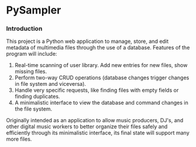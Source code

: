 # PySampler

<h3>Introduction</h3>
This project is a Python web application to manage, store, and edit metadata of multimedia files through the use of a database.
Features of the program will include:
<div>
  <ol> 
    <li>Real-time scanning of user library. Add new entries for new files, show missing files.</li>
    <li>Perform two-way CRUD operations (database changes trigger changes in file system and viceversa).</li>
    <li>Handle very specific requests, like finding files with empty fields or finding duplicates.</li>
    <li>A minimalistic interface to view the database and command changes in the file system.</li>
  </ol>
</div>
Originally intended as an application to allow music producers, DJ's, and other digital music workers to better organize their files safely and efficiently through its minimalistic interface, its final state will support many more files.
